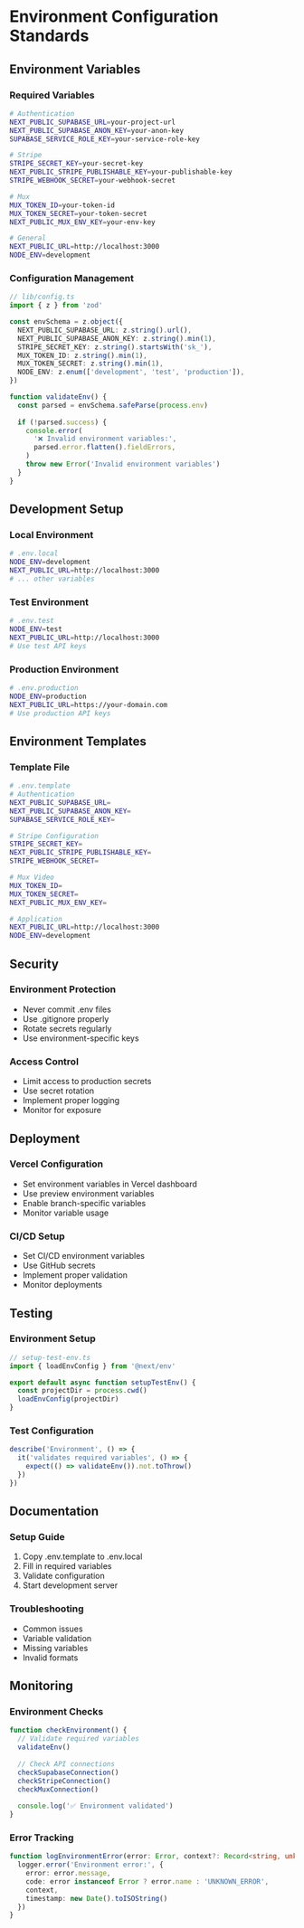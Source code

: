 # Environment Configuration Standards

## Environment Variables

### Required Variables
```bash
# Authentication
NEXT_PUBLIC_SUPABASE_URL=your-project-url
NEXT_PUBLIC_SUPABASE_ANON_KEY=your-anon-key
SUPABASE_SERVICE_ROLE_KEY=your-service-role-key

# Stripe
STRIPE_SECRET_KEY=your-secret-key
NEXT_PUBLIC_STRIPE_PUBLISHABLE_KEY=your-publishable-key
STRIPE_WEBHOOK_SECRET=your-webhook-secret

# Mux
MUX_TOKEN_ID=your-token-id
MUX_TOKEN_SECRET=your-token-secret
NEXT_PUBLIC_MUX_ENV_KEY=your-env-key

# General
NEXT_PUBLIC_URL=http://localhost:3000
NODE_ENV=development
```

### Configuration Management
```typescript
// lib/config.ts
import { z } from 'zod'

const envSchema = z.object({
  NEXT_PUBLIC_SUPABASE_URL: z.string().url(),
  NEXT_PUBLIC_SUPABASE_ANON_KEY: z.string().min(1),
  STRIPE_SECRET_KEY: z.string().startsWith('sk_'),
  MUX_TOKEN_ID: z.string().min(1),
  MUX_TOKEN_SECRET: z.string().min(1),
  NODE_ENV: z.enum(['development', 'test', 'production']),
})

function validateEnv() {
  const parsed = envSchema.safeParse(process.env)
  
  if (!parsed.success) {
    console.error(
      '❌ Invalid environment variables:',
      parsed.error.flatten().fieldErrors,
    )
    throw new Error('Invalid environment variables')
  }
}
```

## Development Setup

### Local Environment
```bash
# .env.local
NODE_ENV=development
NEXT_PUBLIC_URL=http://localhost:3000
# ... other variables
```

### Test Environment
```bash
# .env.test
NODE_ENV=test
NEXT_PUBLIC_URL=http://localhost:3000
# Use test API keys
```

### Production Environment
```bash
# .env.production
NODE_ENV=production
NEXT_PUBLIC_URL=https://your-domain.com
# Use production API keys
```

## Environment Templates

### Template File
```bash
# .env.template
# Authentication
NEXT_PUBLIC_SUPABASE_URL=
NEXT_PUBLIC_SUPABASE_ANON_KEY=
SUPABASE_SERVICE_ROLE_KEY=

# Stripe Configuration
STRIPE_SECRET_KEY=
NEXT_PUBLIC_STRIPE_PUBLISHABLE_KEY=
STRIPE_WEBHOOK_SECRET=

# Mux Video
MUX_TOKEN_ID=
MUX_TOKEN_SECRET=
NEXT_PUBLIC_MUX_ENV_KEY=

# Application
NEXT_PUBLIC_URL=http://localhost:3000
NODE_ENV=development
```

## Security

### Environment Protection
- Never commit .env files
- Use .gitignore properly
- Rotate secrets regularly
- Use environment-specific keys

### Access Control
- Limit access to production secrets
- Use secret rotation
- Implement proper logging
- Monitor for exposure

## Deployment

### Vercel Configuration
- Set environment variables in Vercel dashboard
- Use preview environment variables
- Enable branch-specific variables
- Monitor variable usage

### CI/CD Setup
- Set CI/CD environment variables
- Use GitHub secrets
- Implement proper validation
- Monitor deployments

## Testing

### Environment Setup
```typescript
// setup-test-env.ts
import { loadEnvConfig } from '@next/env'

export default async function setupTestEnv() {
  const projectDir = process.cwd()
  loadEnvConfig(projectDir)
}
```

### Test Configuration
```typescript
describe('Environment', () => {
  it('validates required variables', () => {
    expect(() => validateEnv()).not.toThrow()
  })
})
```

## Documentation

### Setup Guide
1. Copy .env.template to .env.local
2. Fill in required variables
3. Validate configuration
4. Start development server

### Troubleshooting
- Common issues
- Variable validation
- Missing variables
- Invalid formats

## Monitoring

### Environment Checks
```typescript
function checkEnvironment() {
  // Validate required variables
  validateEnv()
  
  // Check API connections
  checkSupabaseConnection()
  checkStripeConnection()
  checkMuxConnection()
  
  console.log('✅ Environment validated')
}
```

### Error Tracking
```typescript
function logEnvironmentError(error: Error, context?: Record<string, unknown>) {
  logger.error('Environment error:', {
    error: error.message,
    code: error instanceof Error ? error.name : 'UNKNOWN_ERROR',
    context,
    timestamp: new Date().toISOString()
  })
}
```
